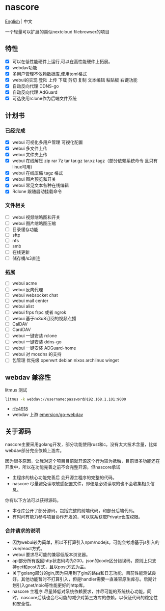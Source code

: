 # nascore

[English](README.md) | 中文

一个轻量可以扩展的类似nextcloud filebrowser的项目

## 特性

- [x] 可以在低性能硬件上运行,可以在高性能硬件上拓展。
- [x] webdav功能
- [x] 多用户管理不依赖数据库,使用toml格式
- [x] webui的实现 登陆 上传 下载 剪切 复制 文本编辑 粘贴板 右键功能
- [x] 自动反向代理 DDNS-go
- [x] 自动反向代理 AdGuard
- [x] 可选使用rclone作为后端文件系统

## 计划书

### 已经完成

- [x] webui 可视化多用户管理 可视化配置
- [x] webui 多文件上传
- [x] webui 文件夹上传
- [x] webui 在线解压 zip rar 7z tar tar.gz tar.xz tagz（部分依赖系统命令 且只有linux可用）
- [x] webui 在线压缩 tagz 格式
- [x] webui 图片预览和开关
- [x] webui 常见文本各种在线编辑
- [x] Rclone 跟随启动挂载命令

### 文件相关

- [ ] webui 视频缩略图和开关
- [ ] webui 图片缩略图压缩
- [ ] 目录缓存功能
- [ ] sftp
- [ ] nfs
- [ ] smb
- [ ] 在线更新
- [ ] 储存桶/s3直连

### 拓展

- [ ] webui acme
- [ ] webui 反向代理
- [ ] webui websocket chat
- [ ] webui mail center
- [ ] webui alist
- [ ] webui frps frpc 或者 ngrok
- [ ] webui 基于m3u8订阅的视频点播
- [ ] CalDAV
- [ ] CardDAV
- [ ] webui 一键安装 rclone
- [ ] webui 一键安装 ddns-go
- [ ] webui 一键安装 ADGuard-home
- [ ] webui 对 mosdns 的支持
- [ ] 包管理 优先级 openwrt debian nixos archlinux winget

## webdav 兼容性

litmus 测试

```sh
litmus -k webdav://username:password@192.168.1.101:9000
```

- [rfc4918](https://datatracker.ietf.org/doc/html/rfc4918)
- webdav 上游 [emersion/go-webdav](github.com/emersion/go-webdav)

## 关于源码

nascore主要采用golang开发，部分功能使用rust和c。没有太大技术含量，比如webdav部分完全依赖上游库。

因为很多原因，让我对这个项目目前就开源这个行为较为抵触，目前很多功能还在开发中，所以在功能完善之前不会完整开源。但nascore承诺

- 主程序的核心功能完善后 会开源主程序的完整的代码。
- nascore 尽量避免读取敏感配置文件，即便是必须读取的也不会收集相关信息。

你有以下方法可以获得源码。

- 本仓库公开了部分源码，包括完整的前端代码，和部分后端代码。
- 有时间有能力参与项目协作开发的，可以联系获取Private仓库权限。

### 合并请求的说明

- 因为webui较为简单，所以不打算引入npm/nodejs。可能会考虑基于js引入的vue/react方式。
- webui 要求尽可能的兼容低版本浏览器。
- api部分所有返回http状态码均为200，json的code区分错误码，原则上只支持get和post方式，且以post方式为主。
- 关于golang部分的gin,因为只用到了gin的路由和日志功能，目前性能测试良好。其他功能暂时不打算引入，但是handler需要一直兼容原生库存。后期计划引入gnet/nbio等性能更好的http库。
- nascore 主程序 尽量降低对系统依赖要求，并尽可能的系统核心功能。同时，nascore后续也会尽可能的减少对第三方库的依赖，以保证代码的稳定性和安全性。
